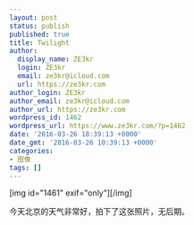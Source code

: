 ```yaml
---
layout: post
status: publish
published: true
title: Twilight
author:
  display_name: ZE3kr
  login: ZE3kr
  email: ze3kr@icloud.com
  url: https://ze3kr.com
author_login: ZE3kr
author_email: ze3kr@icloud.com
author_url: https://ze3kr.com
wordpress_id: 1462
wordpress_url: https://www.ze3kr.com/?p=1462
date: '2016-03-26 18:39:13 +0000'
date_gmt: '2016-03-26 10:39:13 +0000'
categories:
- 图像
tags: []
---
```

<p>[img id="1461" exif="only"][/img]</p>
<p>今天北京的天气非常好，拍下了这张照片，无后期。</p>
